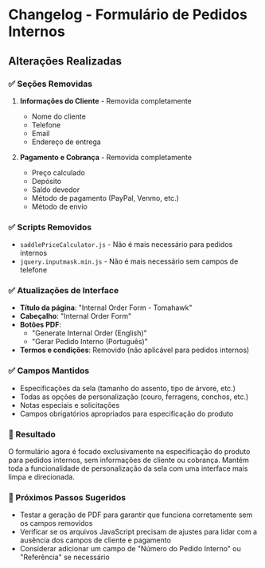 # Changelog - Formulário de Pedidos Internos

## Alterações Realizadas

### ✅ Seções Removidas
1. **Informações do Cliente** - Removida completamente
   - Nome do cliente
   - Telefone
   - Email
   - Endereço de entrega

2. **Pagamento e Cobrança** - Removida completamente
   - Preço calculado
   - Depósito
   - Saldo devedor
   - Método de pagamento (PayPal, Venmo, etc.)
   - Método de envio

### ✅ Scripts Removidos
- `saddlePriceCalculator.js` - Não é mais necessário para pedidos internos
- `jquery.inputmask.min.js` - Não é mais necessário sem campos de telefone

### ✅ Atualizações de Interface
- **Título da página**: "Internal Order Form - Tomahawk"
- **Cabeçalho**: "Internal Order Form" 
- **Botões PDF**: 
  - "Generate Internal Order (English)"
  - "Gerar Pedido Interno (Português)"
- **Termos e condições**: Removido (não aplicável para pedidos internos)

### ✅ Campos Mantidos
- Especificações da sela (tamanho do assento, tipo de árvore, etc.)
- Todas as opções de personalização (couro, ferragens, conchos, etc.)
- Notas especiais e solicitações
- Campos obrigatórios apropriados para especificação do produto

### 🎯 Resultado
O formulário agora é focado exclusivamente na especificação do produto para pedidos internos, sem informações de cliente ou cobrança. Mantém toda a funcionalidade de personalização da sela com uma interface mais limpa e direcionada.

### 📝 Próximos Passos Sugeridos
- Testar a geração de PDF para garantir que funciona corretamente sem os campos removidos
- Verificar se os arquivos JavaScript precisam de ajustes para lidar com a ausência dos campos de cliente e pagamento
- Considerar adicionar um campo de "Número do Pedido Interno" ou "Referência" se necessário